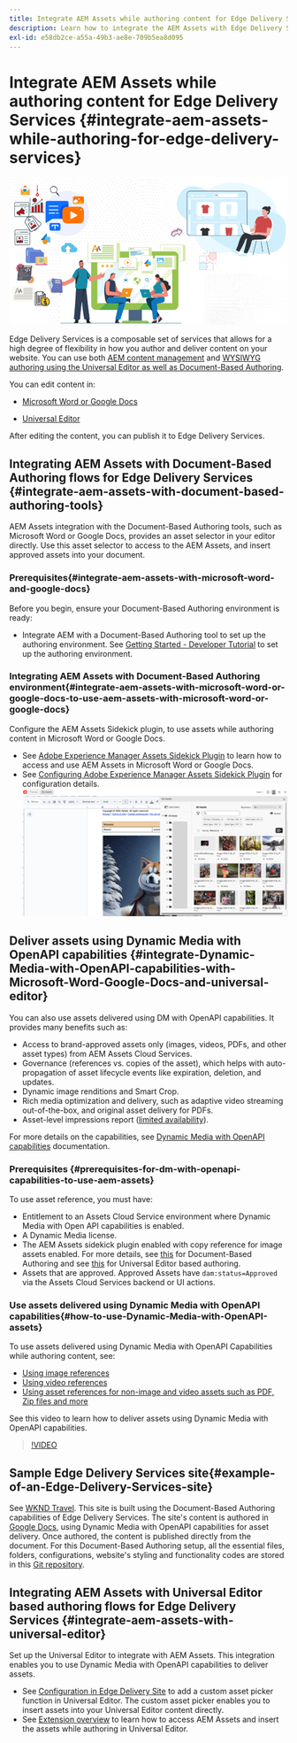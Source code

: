 ```yaml
---
title: Integrate AEM Assets while authoring content for Edge Delivery Services
description: Learn how to integrate the AEM Assets with Edge Delivery Services. This integration enables you to integrate AEM Assets with Microsoft Word and Google Docs, integrate AEM Assets with Universal Editor, integrate Dynamic Media with OpenAPI capabilities with Universal Editor and integrate Dynamic Media with OpenAPI capabilities with Microsoft Word and Google Docs. After this integration, you can use AEM Assets within Microsoft Word and Google Docs, use AEM Assets within Universal Editor, use Dynamic Media with OpenAPI capabilities within Universal Editor to deliver assets and use Dynamic Media with OpenAPI capabilities within Microsoft Word and Google Docs to deliver assets.
exl-id: e58db2ce-a55a-49b3-ae8e-709b5ea8d095
---
```

# Integrate AEM Assets while authoring content for Edge Delivery Services {#integrate-aem-assets-while-authoring-for-edge-delivery-services}

![EDS2](/help/assets/assets/EDS2.png)

Edge Delivery Services is a composable set of services that allows for a high degree of flexibility in how you author and deliver content on your website. You can use both [AEM content management](/help/sites-cloud/authoring/author-publish.md) and [WYSIWYG authoring using the Universal Editor as well as Document-Based Authoring](https://experienceleague.adobe.com/en/docs/experience-manager-cloud-service/content/edge-delivery/wysiwyg-authoring/authoring).

You can edit content in:

* [Microsoft Word or Google Docs](#integrate-aem-assets-with-document-based-authoring-tools)

* [Universal Editor](#integrate-aem-assets-with-universal-editor)

After editing the content, you can publish it to Edge Delivery Services.

## Integrating AEM Assets with Document-Based Authoring flows for Edge Delivery Services {#integrate-aem-assets-with-document-based-authoring-tools}

AEM Assets integration with the Document-Based Authoring tools, such as Microsoft Word or Google Docs, provides an asset selector in your editor directly. Use this asset selector to access to the AEM Assets, and insert approved assets into your document.

### Prerequisites{#integrate-aem-assets-with-microsoft-word-and-google-docs}

Before you begin, ensure your Document-Based Authoring environment is ready:

* Integrate AEM with a Document-Based Authoring tool to set up the authoring environment. See [Getting Started - Developer Tutorial](https://www.aem.live/developer/tutorial) to set up the authoring environment.

### Integrating AEM Assets with Document-Based Authoring environment{#integrate-aem-assets-with-microsoft-word-or-google-docs-to-use-aem-assets-with-microsoft-word-or-google-docs}

Configure the AEM Assets Sidekick plugin, to use assets while authoring content in Microsoft Word or Google Docs.

* See [Adobe Experience Manager Assets Sidekick Plugin](https://www.aem.live/docs/aem-assets-sidekick-plugin#using-experience-manager-assets-for-website-authors) to learn how to access and use AEM Assets in Microsoft Word or Google Docs.
* See [Configuring Adobe Experience Manager Assets Sidekick Plugin](https://www.aem.live/developer/configuring-aem-assets-sidekick-plugin) for configuration details.
![my-assets-sidebar](/help/assets/assets/my-assets-sidebar.png)

## Deliver assets using Dynamic Media with OpenAPI capabilities {#integrate-Dynamic-Media-with-OpenAPI-capabilities-with-Microsoft-Word-Google-Docs-and-universal-editor}

You can also use assets delivered using DM with OpenAPI capabilities. It provides many benefits such as:

* Access to brand-approved assets only (images, videos, PDFs, and other asset types) from AEM Assets Cloud Services.
* Governance (references vs. copies of the asset), which helps with auto-propagation of asset lifecycle events like expiration, deletion, and updates.
* Dynamic image renditions and Smart Crop.
* Rich media optimization and delivery, such as adaptive video streaming out-of-the-box, and original asset delivery for PDFs.
* Asset-level impressions report ([limited availability](/help/assets/manage-reports-assets-view.md#dynamic-media-delivery-reports)).

For more details on the capabilities, see [Dynamic Media with OpenAPI capabilities](https://experienceleague.adobe.com/en/docs/experience-manager-cloud-service/content/assets/dynamicmedia/dynamic-media-open-apis/dynamic-media-open-apis-overview) documentation.

### Prerequisites {#prerequisites-for-dm-with-openapi-capabilities-to-use-aem-assets}  

To use asset reference, you must have:

* Entitlement to an Assets Cloud Service environment where Dynamic Media with Open API capabilities is enabled.
* A Dynamic Media license.
* The AEM Assets sidekick plugin enabled with copy reference for image assets enabled. For more details, see [this](https://www.aem.live/developer/configuring-aem-assets-sidekick-plugin#copymode) for Document-Based Authoring and see [this](https://developer.adobe.com/uix/docs/extension-manager/extension-developed-by-adobe/configurable-asset-picker/#extension-overview) for Universal Editor based authoring.
* Assets that are approved. Approved Assets have `dam:status=Approved` via the Assets Cloud Services backend or UI actions.

### Use assets delivered using Dynamic Media with OpenAPI capabilities{#how-to-use-Dynamic-Media-with-OpenAPI-assets}

To use assets delivered using Dynamic Media with OpenAPI Capabilities while authoring content, see:

* [Using image references](https://www.aem.live/docs/aem-assets-sidekick-plugin#using-image-references-when-authoring-content)
* [Using video references](https://www.aem.live/docs/aem-assets-sidekick-plugin#using-video-references-when-authoring-content)
* [Using asset references for non-image and video assets such as PDF, Zip files and more](https://www.aem.live/docs/aem-assets-sidekick-plugin#using-asset-references-for-pdf-zip-etc-when-authoring-content)

See this video to learn how to deliver assets using Dynamic Media with OpenAPI capabilities.

>[!VIDEO](https://video.tv.adobe.com/v/3441155)

## Sample Edge Delivery Services site{#example-of-an-Edge-Delivery-Services-site} 

See [WKND Travel](https://aem-dynamicmedia-demo--dm--hlxsites.aem.live/travel-hospitality/wknd-trvl-home). This site is built using the Document-Based Authoring capabilities of Edge Delivery Services. The site's content is authored in [Google Docs](https://drive.google.com/drive/folders/1HCCHRWp4HJIXW_cUv5cRDQ5DzzqiZsXT), using Dynamic Media with OpenAPI capabilities for asset delivery. Once authored, the content is published directly from the document. For this Document-Based Authoring setup, all the essential files, folders, configurations, website's styling and functionality codes are stored in this [Git repository](https://github.com/hlxsites/franklin-assets-selector/tree/aem-dynamicmedia-demo/blocks).

## Integrating AEM Assets with Universal Editor based authoring flows for Edge Delivery Services {#integrate-aem-assets-with-universal-editor}

Set up the Universal Editor to integrate with AEM Assets. This integration enables you to use Dynamic Media with OpenAPI capabilities to deliver assets.

* See [Configuration in Edge Delivery Site](https://developer.adobe.com/uix/docs/extension-manager/extension-developed-by-adobe/configurable-asset-picker/#configuration-in-edge-delivery-site) to add a custom asset picker function in Universal Editor. The custom asset picker enables you to insert assets into your Universal Editor content directly.
* See [Extension overview](https://developer.adobe.com/uix/docs/extension-manager/extension-developed-by-adobe/configurable-asset-picker/#extension-overview) to learn how to access AEM Assets and insert the assets while authoring in Universal Editor.
